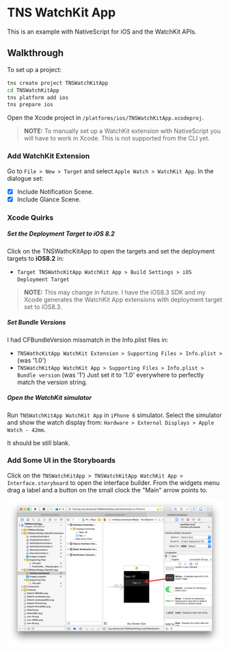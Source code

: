 # TNS WatchKit App
This is an example with NativeScript for iOS and the WatchKit APIs.

## Walkthrough
To set up a project:
```bash
tns create project TNSWatchKitApp
cd TNSWatchKitApp
tns platform add ios
tns prepare ios
```

Open the Xcode project in `/platforms/ios/TNSWatchKitApp.xcodeproj`.
> **NOTE:** To manually set up a WatchKit extension with NativeScript you will have to work in Xcode. This is not supported from the CLI yet.

### Add WatchKit Extension
Go to `File > New > Target` and select `Apple Watch > WatchKit App`.
In the dialogue set:
 - [x] Include Notification Scene.
 - [x] Include Glance Scene.

### Xcode Quirks
##### Set the Deployment Target to iOS 8.2
Click on the TNSWathcKitApp to open the targets and set the deployment targets to **iOS8.2** in:
 - `Target TNSWathcKitApp WatchKit App > Build Settings > iOS Deployment Target`
> **NOTE:** This may change in future. I have the iOS8.3 SDK and my Xcode generates the WatchKit App extensions with deployment target set to iOS8.3.

##### Set Bundle Versions
I had CFBundleVersion missmatch in the Info.plist files in:
 - `TNSWathcKitApp WatchKit Extension > Supporting Files > Info.plist > ` (was '1.0')
 - `TNSWatchKitApp WatchKit App > Supporting Files > Info.plist > Bundle version` (was '1')
Just set it to '1.0' everywhere to perfectly match the version string.

##### Open the WatchKit simulator
Run `TNSWatchKitApp WatchKit App` in `iPhone 6` simulator. Select the simulator and show the watch display from: `Hardware > External Displays > Apple Watch - 42mm`.

It should be still blank.

### Add Some UI in the Storyboards
Click on the `TNSWatchKitApp > TNSWatchKitApp WatchKit App > Interface.storyboard` to open the interface builder.
From the widgets menu drag a label and a button on the small clock the "Main" arrow points to.

![AddUI](screenshots/AddUI.png)
